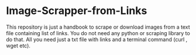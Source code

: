 # Image-Scrapper-from-Links
This repository is just a handbook to scrape or download images from a text file containing list of links. You do not need any python or scraping library to do that. All you need just a txt file with links and a terminal command (curl , wget etc).
